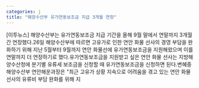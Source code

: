 ```yaml
---
categories: j
title: "해양수산부 유가연동보조금 지급 3개월 연장"
---
```

[이투뉴스] 해양수산부는 유가연동보조금 지급 기간을 올해 9월 말에서 연말까지 3개월간 연장했다.26일 해양수산부에 따르면 고유가로 인한 연안 화물 선사의 경영 부담을 완화하기 위해 지난 5월부터 9월까지 연안 화물선에 유가연동보조금을 지원해왔으며 이를 연말까지 더 연장하기로 했다.유가연동보조금을 지원받고 싶은 연안 화물 선사는 지방해양수산청에 분기별 유류세 보조금을 신청할 때 유가연동보조금을 신청하면 된다.변혜중 해양수산부 연안해운과장은 "최근 고유가 상황 지속으로 어려움을 겪고 있는 연안 화물 선사의 유류비 부담 완화를 위해 지